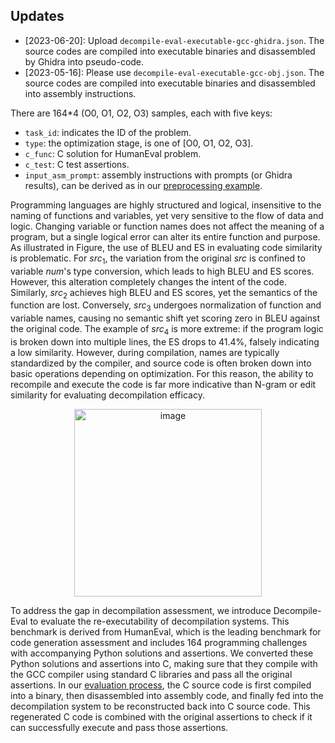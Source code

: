 ## Updates
* [2023-06-20]: Upload ``decompile-eval-executable-gcc-ghidra.json``. The source codes are compiled into executable binaries and disassembled by Ghidra into pseudo-code.
* [2023-05-16]: Please use ``decompile-eval-executable-gcc-obj.json``. The source codes are compiled into executable binaries and disassembled into assembly instructions.

There are 164*4 (O0, O1, O2, O3) samples, each with five keys:

*   ``task_id``: indicates the ID of the problem.
*   ``type``: the optimization stage, is one of [O0, O1, O2, O3].
*   ``c_func``: C solution for HumanEval problem. 
*   ``c_test``: C test assertions.
*   ``input_asm_prompt``: assembly instructions with prompts (or Ghidra results), can be derived as in our [preprocessing example](https://github.com/albertan017/LLM4Decompile/blob/main/ghidra/README.md#quick-start).

Programming languages are highly structured and logical, insensitive to the naming of functions and variables, yet very sensitive to the flow of data and logic. Changing variable or function names does not affect the meaning of a program, but a single logical error can alter its entire function and purpose.
As illustrated in Figure, the use of BLEU and ES in evaluating code similarity is problematic. 
For $src_1$, the variation from the original $src$ is confined to variable $num$'s type conversion, which leads to high BLEU and ES scores. However, this alteration completely changes the intent of the code. Similarly, $src_2$ achieves high BLEU and ES scores, yet the semantics of the function are lost. Conversely, $src_3$ undergoes normalization of function and variable names, causing no semantic shift yet scoring zero in BLEU against the original code. The example of $src_4$ is more extreme: if the program logic is broken down into multiple lines, the ES drops to 41.4\%, falsely indicating a low similarity. However, during compilation, names are typically standardized by the compiler, and source code is often broken down into basic operations depending on optimization. For this reason, the ability to recompile and execute the code is far more indicative than N-gram or edit similarity for evaluating decompilation efficacy.

<p align="center">
<img src="https://github.com/albertan017/LLM4Decompile/blob/main/samples/case.png" alt="image" width="300" height="auto">
</p>

To address the gap in decompilation assessment, we introduce Decompile-Eval to evaluate the re-executability of decompilation systems. This benchmark is derived from HumanEval, which is the leading benchmark for code generation assessment and includes 164 programming challenges with accompanying Python solutions and assertions. We converted these Python solutions and assertions into C, making sure that they compile with the GCC compiler using standard C libraries and pass all the original assertions. In our [evaluation process](https://github.com/albertan017/LLM4Decompile/blob/main/samples/case.png), the C source code is first compiled into a binary, then disassembled into assembly code, and finally fed into the decompilation system to be reconstructed back into C source code. This regenerated C code is combined with the original assertions to check if it can successfully execute and pass those assertions. 

